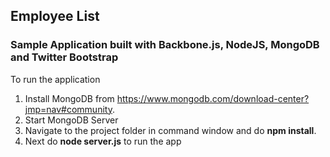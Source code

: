## Employee List ##

### Sample Application built with Backbone.js, NodeJS, MongoDB and Twitter Bootstrap ###

To run the application
1) Install MongoDB from https://www.mongodb.com/download-center?jmp=nav#community.
2) Start MongoDB Server
3) Navigate to the project folder in command window and do <strong>npm install</strong>.
4) Next do <strong>node server.js</strong> to run the app
